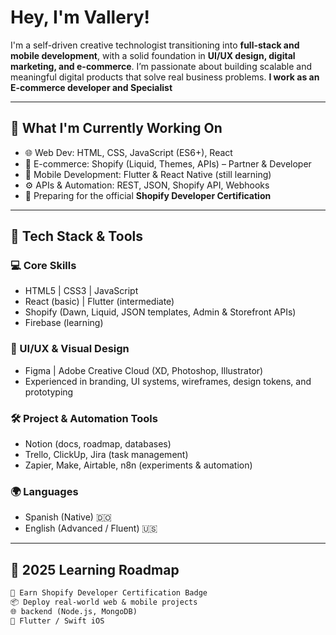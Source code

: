 # Hey, I'm Vallery! 

I'm a self-driven creative technologist transitioning into **full-stack and mobile development**, with a solid foundation in **UI/UX design, digital marketing, and e-commerce**. I’m passionate about building scalable and meaningful digital products that solve real business problems.  **I work as an E-commerce developer and Specialist**

---

## 🚀 What I'm Currently Working On

- 🌐 Web Dev: HTML, CSS, JavaScript (ES6+), React
- 🛒 E-commerce: Shopify (Liquid, Themes, APIs) – Partner & Developer
- 📱 Mobile Development: Flutter & React Native (still learning)
- ⚙️ APIs & Automation: REST, JSON, Shopify API, Webhooks
- 📘 Preparing for the official **Shopify Developer Certification**
---

## 🧰 Tech Stack & Tools

### 💻 Core Skills
- HTML5 | CSS3 | JavaScript
- React (basic) | Flutter (intermediate)
- Shopify (Dawn, Liquid, JSON templates, Admin & Storefront APIs)
- Firebase (learning)

### 🎨 UI/UX & Visual Design
- Figma | Adobe Creative Cloud (XD, Photoshop, Illustrator)
- Experienced in branding, UI systems, wireframes, design tokens, and prototyping

### 🛠 Project & Automation Tools
- Notion (docs, roadmap, databases)
- Trello, ClickUp, Jira (task management)
- Zapier, Make, Airtable, n8n (experiments & automation)

### 🌍 Languages
- Spanish (Native) 🇩🇴  
- English (Advanced / Fluent) 🇺🇸

---

## 🌱 2025 Learning Roadmap

```txt
🎯 Earn Shopify Developer Certification Badge
📦 Deploy real-world web & mobile projects
🌐 backend (Node.js, MongoDB)
📱 Flutter / Swift iOS
